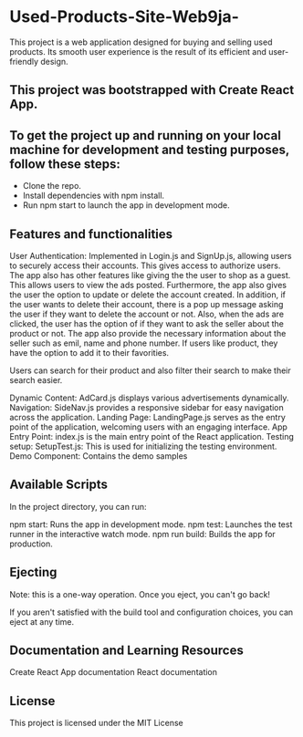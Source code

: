 # Used-Products-Site-Web9ja-
This project is a web application designed for buying and selling used products. Its smooth user experience is the result of its efficient and user-friendly design.

## This project was bootstrapped with Create React App.

## To get the project up and running on your local machine for development and testing purposes, follow these steps:

* Clone the repo.
* Install dependencies with npm install.
*  Run npm start to launch the app in development mode.
## Features and functionalities
User Authentication: Implemented in Login.js and SignUp.js, allowing users to securely access their accounts. This gives access to authorize users. 
The app also has other features like giving the the user to shop as a guest. This allows users to view the ads posted. Furthermore, the app also gives the user the option to update or delete the account created. In addition, if the user wants to delete their account, there is a pop up message asking the user if they want to delete the account or not. Also, when the ads are clicked, the user has the option of if they want to ask the seller about the product or not. The app also provide the necessary information about the seller such as emil, name and phone number. If users like product, they have the option to add it to their favorities.  

Users can search for their product and also filter their search to make their search easier. 


Dynamic Content: AdCard.js displays various advertisements dynamically. 
Navigation: SideNav.js provides a responsive sidebar for easy navigation across the application.
Landing Page: LandingPage.js serves as the entry point of the application, welcoming users with an engaging interface.
App Entry Point: index.js is the main entry point of the React application.
Testing setup: SetupTest.js: This is used for initializing the testing environment. 
Demo Component: Contains the demo samples

## Available Scripts
In the project directory, you can run:

npm start: Runs the app in development mode.
npm test: Launches the test runner in the interactive watch mode.
npm run build: Builds the app for production.
## Ejecting
Note: this is a one-way operation. Once you eject, you can't go back!

If you aren't satisfied with the build tool and configuration choices, you can eject at any time. 
## Documentation and Learning Resources
Create React App documentation
React documentation


## License
This project is licensed under the MIT License 

